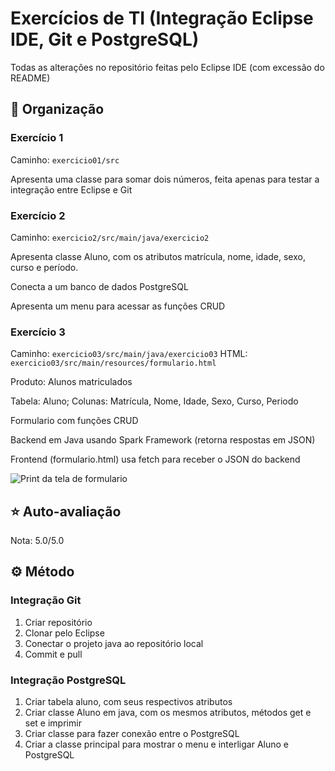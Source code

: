 # Exercícios de TI (Integração Eclipse IDE, Git e PostgreSQL)
Todas as alterações no repositório feitas pelo Eclipse IDE (com excessão do README)

## 📖 Organização
### Exercício 1
Caminho: `exercicio01/src`

Apresenta uma classe para somar dois números, feita apenas para testar a integração entre Eclipse e Git

### Exercício 2
Caminho: `exercicio2/src/main/java/exercicio2`

Apresenta classe Aluno, com os atributos matrícula, nome, idade, sexo, curso e período.

Conecta a um banco de dados PostgreSQL

Apresenta um menu para acessar as funções CRUD

### Exercício 3
Caminho: `exercicio03/src/main/java/exercicio03`
HTML: `exercicio03/src/main/resources/formulario.html`

Produto: Alunos matriculados

Tabela: Aluno; Colunas: Matrícula, Nome, Idade, Sexo, Curso, Periodo

Formulario com funções CRUD

Backend em Java usando Spark Framework (retorna respostas em JSON)

Frontend (formulario.html) usa fetch para receber o JSON do backend

![Print da tela de formulario](https://i.imgur.com/dhBgpEQ.png "Print da tela de formulario")

## ⭐ Auto-avaliação
Nota: 5.0/5.0

## ⚙️ Método
### Integração Git
1. Criar repositório
2. Clonar pelo Eclipse
3. Conectar o projeto java ao repositório local
4. Commit e pull

### Integração PostgreSQL
1. Criar tabela aluno, com seus respectivos atributos
2. Criar classe Aluno em java, com os mesmos atributos, métodos get e set e imprimir
3. Criar classe para fazer conexão entre o PostgreSQL
4. Criar a classe principal para mostrar o menu e interligar Aluno e PostgreSQL
